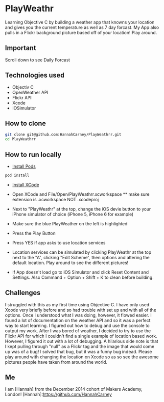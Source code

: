 # PlayWeathr
Learning Objective C by building a weather app that knowns your location and gives you the current temperature as well as 7 day forcast. My App also pulls in a Flickr background picture based off of your location! Play around.

## Important

Scroll down to see Daily Forcast

Technologies used
----------
* Objectiv C
* OpenWeather API
* Flickr API
* Xcode
* IOSimulator

How to clone
----
```sh
git clone git@github.com:HannahCarney/PlayWeathrr.git
cd PlayWeathrr
```
How to run locally
----

* [Install Pods](https://cocoapods.org/)

```sh
pod install
```
* [Install XCode](https://developer.apple.com/xcode/downloads/)

* Open XCode and File/Open/PlayWeathrr.xcworkspace
** make sure extension is .xcworkspace NOT .xcodeproj

* Next to "PlayWeathr" at the top, change the iOS devie button to your iPhone simulator of choice (iPhone 5, iPhone 6 for example)

* Make sure the blue PlayWeather on the left is highlighted

* Press the Play Button

* Press YES if app asks to use location services

* Location services can be simulated by clicking PlayWeathr at the top next to the "A", clicking "Edit Scheme", then options and altering the default location. Play around to see the different pictures!

* If App doesn't load go to iOS Simulator and click Reset Content and Settings. Also Command + Option + Shift + K to clean before building.

Challenges
----

I struggled with this as my first time using Objective C. I have only used Xcode very briefly before and so had trouble with set up and with all of the options. Once I understood what I was doing, however, it flowed easier. I found a lot of documentation on the weather API and so it was a perfect way to start learning. I figured out how to debug and use the console to output my work. After I was bored of weather, I decided to try to use the Flickr API for which I couldn't find a single example of location based work. However, I figured it out with a lot of debugging. A hilarious side note is that I kept pulling through "null" as a Flickr tag and the image that would come up was of a bug! I solved that bug, but it was a funny bug indead. Please play around with changing the location on Xcode so as so see the awesome pictures people have taken from around the world.

Me
----
I am [Hannah] from the December 2014 cohort of Makers Academy, London!
[Hannah]:https://github.com/HannahCarney
